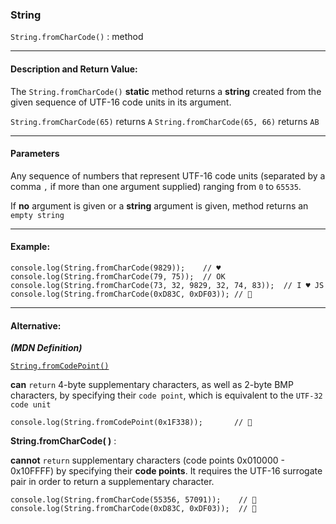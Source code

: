 ### String 

`String.fromCharCode()` : method

___

#### Description and Return Value:

The `String.fromCharCode()` **static** method returns a **string** created from the given sequence of UTF-16 code units in its argument.


`String.fromCharCode(65)` returns `A`
`String.fromCharCode(65, 66)` returns `AB`
___

#### Parameters

Any sequence of numbers that represent UTF-16 code units (separated by a comma `,` if more than one argument supplied) ranging from `0` to `65535`.  

If **no** argument is given or a **string** argument is given, method returns an `empty string`
___

#### Example:

```
console.log(String.fromCharCode(9829));    // ♥
console.log(String.fromCharCode(79, 75));  // OK
console.log(String.fromCharCode(73, 32, 9829, 32, 74, 83));  // I ♥ JS
console.log(String.fromCharCode(0xD83C, 0xDF03)); // 🌃
```

___

#### Alternative:


***(MDN Definition)***


[`String.fromCodePoint()`](/string/str-from-code.md)

**can** `return` 4-byte supplementary characters, as well as 2-byte BMP characters, by specifying their `code point`, which is equivalent to the `UTF-32 code unit`

```
console.log(String.fromCodePoint(0x1F338));       // 🌸
```

**String.fromCharCode( )** :

**cannot** `return` supplementary characters (code points 0x010000 - 0x10FFFF) by specifying their **code points**. It requires the UTF-16 surrogate pair in order to return a supplementary character.

```
console.log(String.fromCharCode(55356, 57091));    // 🌃
console.log(String.fromCharCode(0xD83C, 0xDF03));  // 🌃
```


